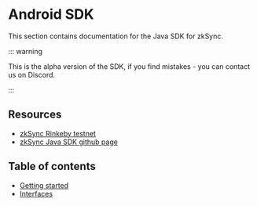 # Android SDK

This section contains documentation for the Java SDK for zkSync.

::: warning

This is the alpha version of the SDK, if you find mistakes - you can contact us on Discord.

:::

## Resources

- [zkSync Rinkeby testnet](https://rinkeby.zksync.io)
- [zkSync Java SDK github page](https://github.com/zksync-sdk/zksync-java)

## Table of contents

- [Getting started](./tutorial)
- [Interfaces](./interfaces)
